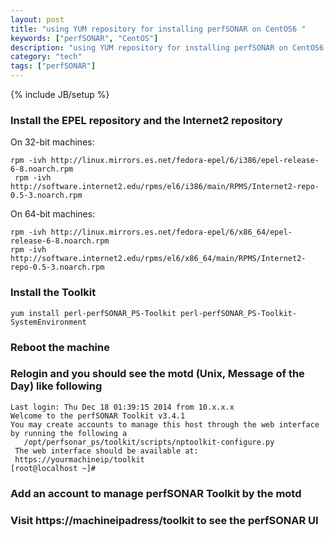 ```yaml
---
layout: post
title: "using YUM repository for installing perfSONAR on CentOS6 "
keywords: ["perfSONAR", "CentOS"]
description: "using YUM repository for installing perfSONAR on CentOS6 "
category: "tech"
tags: ["perfSONAR"]
---
```

{% include JB/setup %}


### Install the EPEL repository and  the Internet2 repository

On 32-bit machines:

```
rpm -ivh http://linux.mirrors.es.net/fedora-epel/6/i386/epel-release-6-8.noarch.rpm  
 rpm -ivh http://software.internet2.edu/rpms/el6/i386/main/RPMS/Internet2-repo-0.5-3.noarch.rpm
```

On 64-bit machines:
```
rpm -ivh http://linux.mirrors.es.net/fedora-epel/6/x86_64/epel-release-6-8.noarch.rpm  
rpm -ivh http://software.internet2.edu/rpms/el6/x86_64/main/RPMS/Internet2-repo-0.5-3.noarch.rpm
```

### Install the Toolkit

    yum install perl-perfSONAR_PS-Toolkit perl-perfSONAR_PS-Toolkit-SystemEnvironment

### Reboot the machine

### Relogin and you should see the motd (Unix, Message of the Day) like following

```
Last login: Thu Dec 18 01:39:15 2014 from 10.x.x.x
Welcome to the perfSONAR Toolkit v3.4.1
You may create accounts to manage this host through the web interface by running the following a
   /opt/perfsonar_ps/toolkit/scripts/nptoolkit-configure.py
 The web interface should be available at:
 https://yourmachineip/toolkit
[root@localhost ~]# 
```

### Add an account to manage perfSONAR Toolkit by the motd

### Visit  https://machineipadress/toolkit to see the  perfSONAR UI